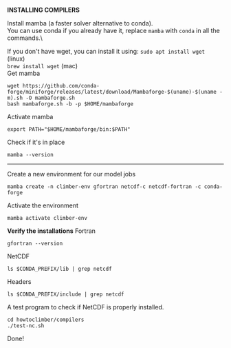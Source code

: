 **INSTALLING COMPILERS**

Install mamba (a faster solver alternative to conda).\
You can use conda if you already have it, replace `mamba` with `conda` in all the commands.\

If you don't have wget, you can install it using:
`sudo apt install wget`         (linux)\
`brew install wget`             (mac)\
Get mamba
```shell
wget https://github.com/conda-forge/miniforge/releases/latest/download/Mambaforge-$(uname)-$(uname -m).sh -O mambaforge.sh
bash mambaforge.sh -b -p $HOME/mambaforge
```

Activate mamba
```shell
export PATH="$HOME/mambaforge/bin:$PATH"
```
Check if it's in place
```shell
mamba --version
```
---
Create a new environment for our model jobs
```shell
mamba create -n climber-env gfortran netcdf-c netcdf-fortran -c conda-forge
```
Activate the environment
```shell
mamba activate climber-env
```
**Verify the installations**
Fortran
```shell
gfortran --version
```
NetCDF
```shell
ls $CONDA_PREFIX/lib | grep netcdf
```
Headers
```shell
ls $CONDA_PREFIX/include | grep netcdf
```
A test program to check if NetCDF is properly installed.
```shell
cd howtoclimber/compilers
./test-nc.sh
```
Done!
